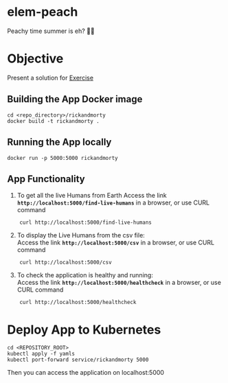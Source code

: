 # elem-peach
Peachy time summer is eh? 🍑🍑

# Objective
Present a solution for [Exercise](docs/exercise.pdf)

## Building the App Docker image
```
cd <repo_directory>/rickandmorty
docker build -t rickandmorty .
```

## Running the App locally
```
docker run -p 5000:5000 rickandmorty
```
## App Functionality
1. To get all the live Humans from Earth
Access the link **`http://localhost:5000/find-live-humans`** in a browser, or use CURL command
```
    curl http://localhost:5000/find-live-humans
```

2. To display the Live Humans from the csv file:  
Access the link **`http://localhost:5000/csv`** in a browser, or use CURL command
```
    curl http://localhost:5000/csv
```

3. To check the application is healthy and running:  
Access the link **`http://localhost:5000/healthcheck`** in a browser, or use CURL command
```
    curl http://localhost:5000/healthcheck
```

# Deploy App to Kubernetes
```
cd <REPOSITORY_ROOT>
kubectl apply -f yamls
kubectl port-forward service/rickandmorty 5000
```
Then you can access the application on localhost:5000
